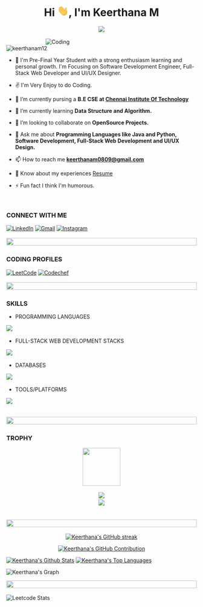 <h1 align="center">Hi <img src="https://raw.githubusercontent.com/ABSphreak/ABSphreak/master/gifs/Hi.gif" width="30px">, I'm Keerthana M</h1>
<p align="center">
  <a href="https://github.com/keerthanam12/readme-typing-svg"><img src="https://readme-typing-svg.herokuapp.com?lines=Computer+Science+Undergraduate;Aspiring+Software+Development+Engineer;Aspiring+Full-Stack+Web+Developer;Aspiring+UI/UX+Designer&center=true&width=500&height=50"></a>
</p>

<!--<h1 align="center">Hi 👋, I'm Keerthana</h1>-->

<img align="right" alt="Coding" width="400" src="https://github.com/keerthanam12/keerthanam12/assets/145577874/57ada38f-4e85-44f2-af56-c41484556dbd">

<p align="left"> <img src="https://komarev.com/ghpvc/?username=keerthanam12&label=Profile%20views&color=0e75b6&style=flat" alt="keerthanam12" /> </p> 

- 🚀 I'm Pre-Final Year Student with a strong enthusiasm learning and personal growth. I'm Focusing on Software Development Engineer, Full-Stack Web Developer and UI/UX Designer.

- ✌️ I'm Very Enjoy to do Coding.

- 🔭 I’m currently pursing a **B.E CSE at [Chennai Institute Of Technology](https://www.citchennai.edu.in/)**

- 🌱 I’m currently learning **Data Structure and Algorithm.**
  
- 👯 I’m looking to collaborate on **OpenSource Projects.**

- 💬 Ask me about **Programming Languages like Java and Python, Software Development, Full-Stack Web Development and UI/UX Design.**

- 📫 How to reach me **keerthanam0809@gmail.com**
  
- 📄 Know about my experiences [Resume](https://drive.google.com/file/d/1dprb0UDrZvzTBbD6f0cZks2Z5I1zOK6i/view?usp=drive_link)

- ⚡ Fun fact I think I'm humorous.


<br>
<h3 align="left">CONNECT WITH ME</h3>
<div align="left">
  <a href="https://www.linkedin.com/in/keerthana-m-083454259"><img alt="LinkedIn" src="https://img.shields.io/badge/linkedin-%230077B5.svg?style=for-the-badge&logo=linkedin&logoColor=white"/></a>
  <a href="mailto:keerthanam0809@gmail.com"><img alt="Gmail" src="https://img.shields.io/badge/Gmail-D14836?style=for-the-badge&logo=gmail&logoColor=white"/></a>
  <a href="https://www.instagram.com/keerthana0mohan?utm_source=qr&igsh=MWFzd256dG9zaTM3eA=="><img alt="Instagram" src="https://img.shields.io/badge/Instagram-E4405F?style=for-the-badge&logo=instagram&logoColor=white"/></a>
</div>
<br>

<img src="https://i.imgur.com/dBaSKWF.gif" height="20" width="100%">

<h3 align="left">CODING PROFILES</h3>
<div align="left">
  <a href="https://leetcode.com/u/keerthanam_09/"><img alt="LeetCode" src="https://img.shields.io/badge/-LeetCode-FFA116?style=for-the-badge&logo=LeetCode&logoColor=black"/></a>
  <a href="https://www.codechef.com/users/keerthana63"><img alt="Codechef" src="https://img.shields.io/badge/Codechef-%23B92B27.svg?&style=for-the-badge&logo=Codechef&logoColor=white"/></a>
</div>
<br>

<img src="https://i.imgur.com/dBaSKWF.gif" height="20" width="100%">

<h3 align="left"><b>SKILLS</b></h3>

- PROGRAMMING LANGUAGES
<p align="left">
  <a href="https://skillicons.dev">
    <img src="https://skillicons.dev/icons?i=java,python,cpp" />
  </a>
</p>

- FULL-STACK WEB DEVELOPMENT STACKS
<p align="left">
  <a href="https://skillicons.dev">
    <img src="https://skillicons.dev/icons?i=html,css,js,react,nodejs,npm,nextjs,expressjs,typescript,tailwindcss,bootstrap" />
  </a>
</p>

- DATABASES
<p align="left">
  <a href="https://skillicons.dev">
    <img src="https://skillicons.dev/icons?i=mongodb,mysql,postgresql,php" />
  </a>
</p>

- TOOLS/PLATFORMS
<p align="left">
  <a href="https://skillicons.dev">
    <img src="https://skillicons.dev/icons?i=git,github,figma,xd,vscode,canva,overleaf,microsoftoffice" />
  </a>
</p>
<br/>

<img src="https://i.imgur.com/dBaSKWF.gif" height="20" width="100%">

<h3 align="left">TROPHY</h3>

<p align="center">
<img src="https://media.tenor.com/0ENB5HuTH0gAAAAi/trophy-beker.gif"  width="100px" height="100px"></p>
  
<div align="center">
<img src="https://github-profile-trophy.vercel.app/?username=keerthanam12&theme=matrix&no-bg=true&no-frame=true&row=1&column=4&title=MultiLanguage,Commits,Followers,PullRequest">
 </div>

<div align="center">
<img src="https://github-profile-trophy.vercel.app/?username=keerthanam12&theme=matrix&no-bg=true&no-frame=true&row=1&column=4&title=Repositories,Issues,Organizations,Stars">
 </div>
 <br><br>
 
<img src="https://i.imgur.com/dBaSKWF.gif" height="20" width="100%">

<p align="center">
  <a href="https://github.com/keeerthanam12">
    <img src="https://github-readme-streak-stats.herokuapp.com/?user=keerthanam12&theme=radical&border=7F3FBF&background=0D1117" alt="Keerthana's GitHub streak"/>
  </a>
</p>

<p align="center">
  <a href="https://github.com/keerthanam12">
    <img src="https://github-profile-summary-cards.vercel.app/api/cards/profile-details?username=keerthanam12&theme=radical" alt="Keerthana's GitHub Contribution"/>
  </a>
</p>

<a> 
    <a href="https://github.com/keerthanam12"><img alt="Keerthana's Github Stats" src="https://denvercoder1-github-readme-stats.vercel.app/api?username=keerthanam12&show_icons=true&count_private=true&theme=react&border_color=7F3FBF&bg_color=0D1117&title_color=F85D7F&icon_color=F8D866" height="192px" width="49.5%"/></a>
  <a href="https://github.com/keerthanam12"><img alt="Keerthana's Top Languages" src="https://denvercoder1-github-readme-stats.vercel.app/api/top-langs/?username=keerthanam12&langs_count=8&layout=compact&theme=react&border_color=7F3FBF&bg_color=0D1117&title_color=F85D7F&icon_color=F8D866" height="192px" width="49.5%"/></a>
  <br/>
</a>

![Keerthana's Graph](https://github-readme-activity-graph.vercel.app/graph?username=keerthanam12&custom_title=%20Keerthana's%20GitHub%20Activity%20Graph&bg_color=0D1117&color=7F3FBF&line=7F3FBF&point=7F3FBF&area_color=FFFFFF&title_color=FFFFFF&area=true)

<img src="https://i.imgur.com/dBaSKWF.gif" height="20" width="100%">

![Leetcode Stats](https://leetcard.jacoblin.cool/keerthanam_09?ext=heatmap)
